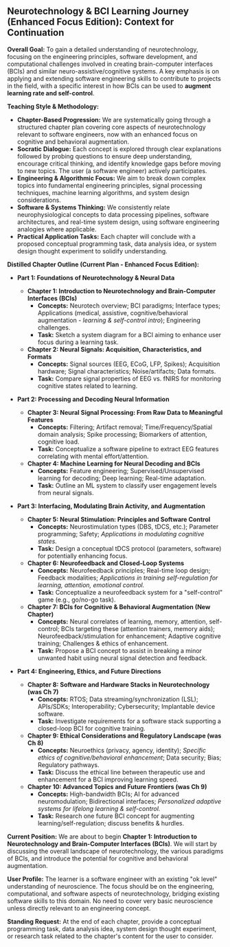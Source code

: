 ## Neurotechnology & BCI Learning Journey (Enhanced Focus Edition): Context for Continuation

**Overall Goal:** To gain a detailed understanding of neurotechnology, focusing on the engineering principles, software development, and computational challenges involved in creating brain-computer interfaces (BCIs) and similar neuro-assistive/cognitive systems. A key emphasis is on applying and extending software engineering skills to contribute to projects in the field, with a specific interest in how BCIs can be used to **augment learning rate and self-control**.

**Teaching Style & Methodology:**

- **Chapter-Based Progression:** We are systematically going through a structured chapter plan covering core aspects of neurotechnology relevant to software engineers, now with an enhanced focus on cognitive and behavioral augmentation.
- **Socratic Dialogue:** Each concept is explored through clear explanations followed by probing questions to ensure deep understanding, encourage critical thinking, and identify knowledge gaps before moving to new topics. The user (a software engineer) actively participates.
- **Engineering & Algorithmic Focus:** We aim to break down complex topics into fundamental engineering principles, signal processing techniques, machine learning algorithms, and system design considerations.
- **Software & Systems Thinking:** We consistently relate neurophysiological concepts to data processing pipelines, software architectures, and real-time system design, using software engineering analogies where applicable.
- **Practical Application Tasks:** Each chapter will conclude with a proposed conceptual programming task, data analysis idea, or system design thought experiment to solidify understanding.

**Distilled Chapter Outline (Current Plan - Enhanced Focus Edition):**

- **Part 1: Foundations of Neurotechnology & Neural Data**
    
    - **Chapter 1: Introduction to Neurotechnology and Brain-Computer Interfaces (BCIs)**
        - **Concepts:** Neurotech overview; BCI paradigms; Interface types; Applications (medical, assistive, cognitive/behavioral augmentation - _learning & self-control intro_); Engineering challenges.
        - **Task:** Sketch a system diagram for a BCI aiming to enhance user focus during a learning task.
    - **Chapter 2: Neural Signals: Acquisition, Characteristics, and Formats**
        - **Concepts:** Signal sources (EEG, ECoG, LFP, Spikes); Acquisition hardware; Signal characteristics; Noise/artifacts; Data formats.
        - **Task:** Compare signal properties of EEG vs. fNIRS for monitoring cognitive states related to learning.
- **Part 2: Processing and Decoding Neural Information**
    
    - **Chapter 3: Neural Signal Processing: From Raw Data to Meaningful Features**
        - **Concepts:** Filtering; Artifact removal; Time/Frequency/Spatial domain analysis; Spike processing; Biomarkers of attention, cognitive load.
        - **Task:** Conceptualize a software pipeline to extract EEG features correlating with mental effort/attention.
    - **Chapter 4: Machine Learning for Neural Decoding and BCIs**
        - **Concepts:** Feature engineering; Supervised/Unsupervised learning for decoding; Deep learning; Real-time adaptation.
        - **Task:** Outline an ML system to classify user engagement levels from neural signals.
- **Part 3: Interfacing, Modulating Brain Activity, and Augmentation**
    
    - **Chapter 5: Neural Stimulation: Principles and Software Control**
        - **Concepts:** Neurostimulation types (DBS, tDCS, etc.); Parameter programming; Safety; _Applications in modulating cognitive states._
        - **Task:** Design a conceptual tDCS protocol (parameters, software) for potentially enhancing focus.
    - **Chapter 6: Neurofeedback and Closed-Loop Systems**
        - **Concepts:** Neurofeedback principles; Real-time loop design; Feedback modalities; _Applications in training self-regulation for learning, attention, emotional control._
        - **Task:** Conceptualize a neurofeedback system for a "self-control" game (e.g., go/no-go task).
    - **Chapter 7: BCIs for Cognitive & Behavioral Augmentation (New Chapter)**
        - **Concepts:** Neural correlates of learning, memory, attention, self-control; BCIs targeting these (attention trainers, memory aids); Neurofeedback/stimulation for enhancement; Adaptive cognitive training; Challenges & ethics of enhancement.
        - **Task:** Propose a BCI concept to assist in breaking a minor unwanted habit using neural signal detection and feedback.
- **Part 4: Engineering, Ethics, and Future Directions**
    
    - **Chapter 8: Software and Hardware Stacks in Neurotechnology (was Ch 7)**
        - **Concepts:** RTOS; Data streaming/synchronization (LSL); APIs/SDKs; Interoperability; Cybersecurity; Implantable device software.
        - **Task:** Investigate requirements for a software stack supporting a closed-loop BCI for cognitive training.
    - **Chapter 9: Ethical Considerations and Regulatory Landscape (was Ch 8)**
        - **Concepts:** Neuroethics (privacy, agency, identity); _Specific ethics of cognitive/behavioral enhancement_; Data security; Bias; Regulatory pathways.
        - **Task:** Discuss the ethical line between therapeutic use and enhancement for a BCI improving learning speed.
    - **Chapter 10: Advanced Topics and Future Frontiers (was Ch 9)**
        - **Concepts:** High-bandwidth BCIs; AI for advanced neuromodulation; Bidirectional interfaces; _Personalized adaptive systems for lifelong learning & self-control._
        - **Task:** Research one future BCI concept for augmenting learning/self-regulation; discuss benefits & hurdles.

**Current Position:** We are about to begin **Chapter 1: Introduction to Neurotechnology and Brain-Computer Interfaces (BCIs)**. We will start by discussing the overall landscape of neurotechnology, the various paradigms of BCIs, and introduce the potential for cognitive and behavioral augmentation.

**User Profile:** The learner is a software engineer with an existing "ok level" understanding of neuroscience. The focus should be on the engineering, computational, and software aspects of neurotechnology, bridging existing software skills to this domain. No need to cover very basic neuroscience unless directly relevant to an engineering concept.

**Standing Request:** At the end of each chapter, provide a conceptual programming task, data analysis idea, system design thought experiment, or research task related to the chapter's content for the user to consider.